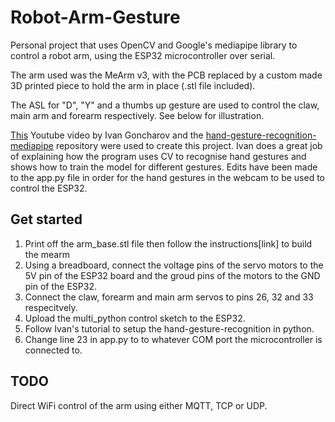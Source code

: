 # Robot-Arm-Gesture

Personal project that uses OpenCV and Google's mediapipe library to control a robot arm, using the ESP32 microcontroller over serial.

The arm used was the MeArm v3, with the PCB replaced by a custom made 3D printed piece to hold the arm in place (.stl file included).

The ASL for "D", "Y" and a thumbs up gesture are used to control the claw, main arm and forearm respectively. See below for illustration.

[This](https://www.youtube.com/watch?v=a99p_fAr6e4) Youtube video by Ivan Goncharov and the [hand-gesture-recognition-mediapipe](https://github.com/kinivi/hand-gesture-recognition-mediapipe) repository were used to create this project. 
Ivan does a great job of explaining how the program uses CV to recognise hand gestures and shows how to train the model for different gestures.
Edits have been made to the app.py file in order for the hand gestures in the webcam to be used to control the ESP32.

## Get started
1. Print off the arm_base.stl file then follow the instructions[link] to build the mearm
2. Using a breadboard, connect the voltage pins of the servo motors to the 5V pin of the ESP32 board and the groud pins of the motors to the GND pin of the ESP32.
3. Connect the claw, forearm and main arm servos to pins 26, 32 and 33 respecitvely.
4. Upload the multi_python control sketch to the ESP32.
5. Follow Ivan's tutorial to setup the hand-gesture-recognition in python.
6. Change line 23 in app.py to to whatever COM port the microcontroller is connected to.

## TODO
Direct WiFi control of the arm using either MQTT, TCP or UDP.
